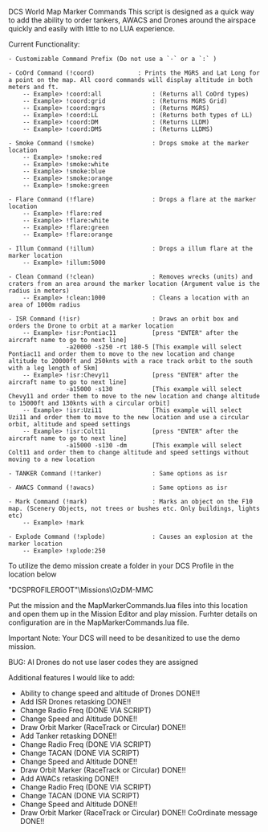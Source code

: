 DCS World Map Marker Commands This script is designed as a quick way to add the ability to order tankers, AWACS and Drones around the airspace quickly and easily with little to no LUA experience.

Current Functionality:

    - Customizable Command Prefix (Do not use a `-` or a `:` )

    - CoOrd Command (!coord)            : Prints the MGRS and Lat Long for a point on the map. All coord commands will display altitude in both meters and ft.
        -- Example> !coord:all              : (Returns all CoOrd types)
        -- Example> !coord:grid             : (Returns MGRS Grid)
        -- Example> !coord:mgrs             : (Returns MGRS)
        -- Example> !coord:LL               : (Returns both types of LL) 
        -- Example> !coord:DM               : (Returns LLDM)
        -- Example> !coord:DMS              : (Returns LLDMS)

    - Smoke Command (!smoke)                : Drops smoke at the marker location
        -- Example> !smoke:red              
        -- Example> !smoke:white
        -- Example> !smoke:blue
        -- Example> !smoke:orange
        -- Example> !smoke:green

    - Flare Command (!flare)                : Drops a flare at the marker location
        -- Example> !flare:red
        -- Example> !flare:white
        -- Example> !flare:green
        -- Example> !flare:orange
    
    - Illum Command (!illum)                : Drops a illum flare at the marker location
        -- Example> !illum:5000
    
    - Clean Command (!clean)                : Removes wrecks (units) and craters from an area around the marker location (Argument value is the radius in meters)
        -- Example> !clean:1000             : Cleans a location with an area of 1000m radius

    - ISR Command (!isr)                    : Draws an orbit box and orders the Drone to orbit at a marker location
        -- Example> !isr:Pontiac11          [press "ENTER" after the aircraft name to go to next line]
                    -a20000 -s250 -rt 180-5 [This example will select Pontiac11 and order them to move to the new location and change altitude to 20000ft and 250knts with a race track orbit to the south with a leg length of 5km]
        -- Example> !isr:Chevy11            [press "ENTER" after the aircraft name to go to next line]
                    -a15000 -s130           [This example will select Chevy11 and order them to move to the new location and change altitude to 15000ft and 130knts with a circular orbit]
        -- Example> !isr:Uzi11              [This example will select Uzi11 and order them to move to the new location and use a circular orbit, altitude and speed settings
        -- Example> !isr:Colt11             [press "ENTER" after the aircraft name to go to next line]
                    -a15000 -s130 -dm       [This example will select Colt11 and order them to change altitude and speed settings without moving to a new location

    - TANKER Command (!tanker)              : Same options as isr

    - AWACS Command (!awacs)                : Same options as isr

    - Mark Command (!mark)                  : Marks an object on the F10 map. (Scenery Objects, not trees or bushes etc. Only buildings, lights etc)
        -- Example> !mark                   
        
    - Explode Command (!xplode)             : Causes an explosion at the marker location
        -- Example> !xplode:250
To utilize the demo mission create a folder in your DCS Profile in the location below

"DCSPROFILEROOT"\Missions\OzDM-MMC

Put the mission and the MapMarkerCommands.lua files into this location and open them up in the Mission Editor and play mission. Furhter details on configuration are in the MapMarkerCommands.lua file.

Important Note: Your DCS will need to be desanitized to use the demo mission.

BUG: AI Drones do not use laser codes they are assigned

Additional features I would like to add:

- Ability to change speed and altitude of Drones DONE!!
- Add ISR Drones retasking DONE!!
- Change Radio Freq (DONE VIA SCRIPT)
- Change Speed and Altitude DONE!!
- Draw Orbit Marker (RaceTrack or Circular) DONE!!
- Add Tanker retasking DONE!!
- Change Radio Freq (DONE VIA SCRIPT)
- Change TACAN (DONE VIA SCRIPT)
- Change Speed and Altitude DONE!!
- Draw Orbit Marker (RaceTrack or Circular) DONE!!
- Add AWACs retasking DONE!!
- Change Radio Freq (DONE VIA SCRIPT)
- Change TACAN (DONE VIA SCRIPT)
- Change Speed and Altitude DONE!!
- Draw Orbit Marker (RaceTrack or Circular) DONE!!
CoOrdinate message DONE!!
